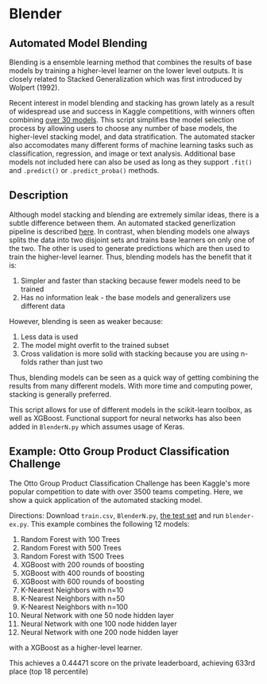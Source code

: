 # Blender
## Automated Model Blending
Blending is a ensemble learning method that combines the results of base models by training a higher-level learner on the lower level outputs. It is closely related to Stacked Generalization which was first introduced by Wolpert (1992).

Recent interest in model blending and stacking has grown lately as a result of widespread use and success in Kaggle competitions, with winners often combining [over 30 models](https://www.kaggle.com/c/otto-group-product-classification-challenge/discussion/14335#184498). This script simplifies the model selection process by allowing users to choose any number of base models, the higher-level stacking model, and data stratification. The automated stacker also accomodates many different forms of machine learning tasks such as classification, regression, and image or text analysis. Additional base models not included here can also be used as long as they support `.fit()` and `.predict()` or `.predict_proba()` methods. 

## Description
Although model stacking and blending are extremely similar ideas, there is a subtle difference between them. An automated stacked generlization pipeline is described [here](https://github.com/youngrao/stackedgeneralizer). In contrast, when blending models one always splits the data into two disjoint sets and trains base learners on only one of the two. The other is used to generate predictions which are then used to train the higher-level learner. Thus, blending models has the benefit that it is:
1. Simpler and faster than stacking because fewer models need to be trained
2. Has no information leak - the base models and generalizers use different data

However, blending is seen as weaker because: 
1. Less data is used 
2. The model might overfit to the trained subset
3. Cross validation is more solid with stacking because you are using n-folds rather than just two

Thus, blending models can be seen as a quick way of getting combining the results from many different models. With more time and computing power, stacking is generally preferred. 

This script allows for use of different models in the scikit-learn toolbox, as well as XGBoost. Functional support for neural networks has also been added in `BlenderN.py` which assumes usage of Keras. 

## Example: Otto Group Product Classification Challenge
The Otto Group Product Classification Challenge has been Kaggle's more popular competition to date with over 3500 teams competing. Here, we show a quick application of the automated stacking model.

Directions: Download `train.csv`, `BlenderN.py`, [the test set](https://www.kaggle.com/c/otto-group-product-classification-challenge/data) and run `blender-ex.py`.
This example combines the following 12 models:
1. Random Forest with 100 Trees
2. Random Forest with 500 Trees
3. Random Forest with 1500 Trees
4. XGBoost with 200 rounds of boosting
5. XGBoost with 400 rounds of boosting
6. XGBoost with 600 rounds of boosting
7. K-Nearest Neighbors with n=10
8. K-Nearest Neighbors with n=50
9. K-Nearest Neighbors with n=100
10. Neural Network with one 50 node hidden layer
11. Neural Network with one 100 node hidden layer
12. Neural Network with one 200 node hidden layer

with a XGBoost as a higher-level learner. 

This achieves a 0.44471 score on the private leaderboard, achieving 633rd place (top 18 percentile)
